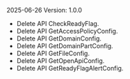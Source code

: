 2025-06-26 Version: 1.0.0
- Delete API CheckReadyFlag.
- Delete API GetAccessPolicyConfig.
- Delete API GetDomainConfig.
- Delete API GetDomainPartConfig.
- Delete API GetFileConfig.
- Delete API GetOpenApiConfig.
- Delete API GetReadyFlagAlertConfig.


